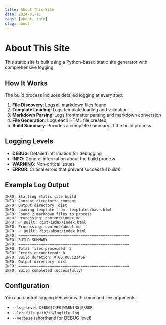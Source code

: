 ```yaml
---
title: About This Site
date: 2024-01-15
tags: [about, info]
slug: about
---
```


# About This Site

This static site is built using a Python-based static site generator with comprehensive logging.

## How It Works

The build process includes detailed logging at every step:

1. **File Discovery**: Logs all markdown files found
2. **Template Loading**: Logs template loading and validation
3. **Markdown Parsing**: Logs frontmatter parsing and markdown conversion
4. **File Generation**: Logs each HTML file created
5. **Build Summary**: Provides a complete summary of the build process

## Logging Levels

- **DEBUG**: Detailed information for debugging
- **INFO**: General information about the build process
- **WARNING**: Non-critical issues
- **ERROR**: Critical errors that prevent successful builds

## Example Log Output

```
INFO: Starting static site build
INFO: Content directory: content
INFO: Output directory: dist
INFO: Loading template from: templates/base.html
INFO: Found 2 markdown files to process
INFO: Processing: content/index.md
INFO: ✅ Built: dist/index/index.html
INFO: Processing: content/about.md
INFO: ✅ Built: dist/about/index.html
INFO: ==================================================
INFO: BUILD SUMMARY
INFO: ==================================================
INFO: Total files processed: 2
INFO: Errors encountered: 0
INFO: Build duration: 0:00:00.123456
INFO: Output directory: dist
INFO: ==================================================
INFO: Build completed successfully!
```

## Configuration

You can control logging behavior with command line arguments:

- `--log-level DEBUG|INFO|WARNING|ERROR`
- `--log-file path/to/logfile.log`
- `--verbose` (shorthand for DEBUG level)
